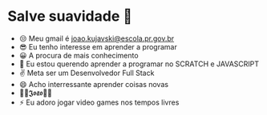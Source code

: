 #  Salve suavidade 🤘
- 😒 Meu gmail é joao.kujavski@escola.pr.gov.br
- 😎 Eu tenho interesse em aprender a programar
- 😀 A procura de mais conhecimento 
- 🤔 Eu estou querendo aprender a programar no SCRATCH e JAVASCRIPT 
- ✌️ Meta ser um Desenvolvedor Full Stack
- 😄 Acho interressante aprender coisas novas
- 🐐🎀𝕵𝖔𝖆̃𝖔🎀🐐
- ⚡ Eu adoro jogar video games nos tempos livres

